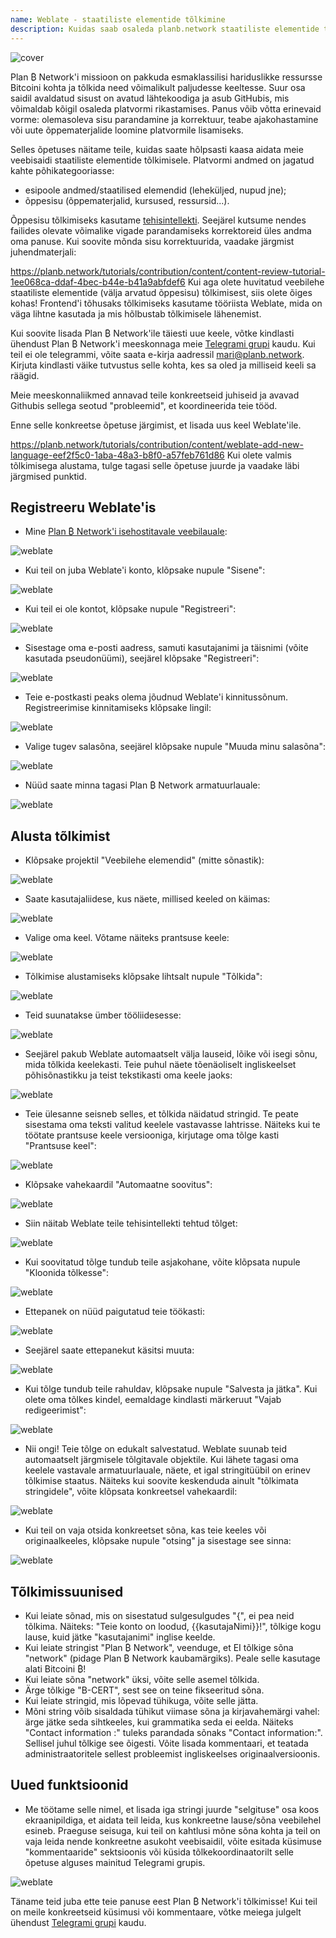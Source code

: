```yaml
---
name: Weblate - staatiliste elementide tõlkimine
description: Kuidas saab osaleda planb.network staatiliste elementide tõlkimises?
---
```

![cover](assets/cover.webp)

Plan ₿ Network'i missioon on pakkuda esmaklassilisi hariduslikke ressursse Bitcoini kohta ja tõlkida need võimalikult paljudesse keeltesse. Suur osa saidil avaldatud sisust on avatud lähtekoodiga ja asub GitHubis, mis võimaldab kõigil osaleda platvormi rikastamises. Panus võib võtta erinevaid vorme: olemasoleva sisu parandamine ja korrektuur, teabe ajakohastamine või uute õppematerjalide loomine platvormile lisamiseks.

Selles õpetuses näitame teile, kuidas saate hõlpsasti kaasa aidata meie veebisaidi staatiliste elementide tõlkimisele. Platvormi andmed on jagatud kahte põhikategooriasse:


- esipoole andmed/staatilised elemendid (leheküljed, nupud jne);
- õppesisu (õppematerjalid, kursused, ressursid...).

Õppesisu tõlkimiseks kasutame [tehisintellekti](https://github.com/Asi0Flammeus/LLM-Translator). Seejärel kutsume nendes failides olevate võimalike vigade parandamiseks korrektoreid üles andma oma panuse. Kui soovite mõnda sisu korrektuurida, vaadake järgmist juhendmaterjali:

https://planb.network/tutorials/contribution/content/content-review-tutorial-1ee068ca-ddaf-4bec-b44e-b41a9abfdef6
Kui aga olete huvitatud veebilehe staatiliste elementide (välja arvatud õppesisu) tõlkimisest, siis olete õiges kohas! Frontend'i tõhusaks tõlkimiseks kasutame tööriista Weblate, mida on väga lihtne kasutada ja mis hõlbustab tõlkimisele lähenemist.

Kui soovite lisada Plan ₿ Network'ile täiesti uue keele, võtke kindlasti ühendust Plan ₿ Network'i meeskonnaga meie [Telegrami grupi](https://t.me/PlanBNetwork_ContentBuilder) kaudu. Kui teil ei ole telegrammi, võite saata e-kirja aadressil mari@planb.network. Kirjuta kindlasti väike tutvustus selle kohta, kes sa oled ja milliseid keeli sa räägid.

Meie meeskonnaliikmed annavad teile konkreetseid juhiseid ja avavad Githubis sellega seotud "probleemid", et koordineerida teie tööd.

Enne selle konkreetse õpetuse järgimist, et lisada uus keel Weblate'ile.

https://planb.network/tutorials/contribution/content/weblate-add-new-language-eef2f5c0-1aba-48a3-b8f0-a57feb761d86
Kui olete valmis tõlkimisega alustama, tulge tagasi selle õpetuse juurde ja vaadake läbi järgmised punktid.

## Registreeru Weblate'is


- Mine [Plan ₿ Network'i isehostitavale veebilauale](https://weblate.planb.network/):

![weblate](assets/01.webp)


- Kui teil on juba Weblate'i konto, klõpsake nupule "Sisene":

![weblate](assets/02.webp)


- Kui teil ei ole kontot, klõpsake nupule "Registreeri":

![weblate](assets/03.webp)


- Sisestage oma e-posti aadress, samuti kasutajanimi ja täisnimi (võite kasutada pseudonüümi), seejärel klõpsake "Registreeri":

![weblate](assets/04.webp)


- Teie e-postkasti peaks olema jõudnud Weblate'i kinnitussõnum. Registreerimise kinnitamiseks klõpsake lingil:

![weblate](assets/05.webp)


- Valige tugev salasõna, seejärel klõpsake nupule "Muuda minu salasõna":

![weblate](assets/06.webp)


- Nüüd saate minna tagasi Plan ₿ Network armatuurlauale:

![weblate](assets/07.webp)

## Alusta tõlkimist


- Klõpsake projektil "Veebilehe elemendid" (mitte sõnastik):

![weblate](assets/08.webp)


- Saate kasutajaliidese, kus näete, millised keeled on käimas:

![weblate](assets/09.webp)


- Valige oma keel. Võtame näiteks prantsuse keele:

![weblate](assets/10.webp)


- Tõlkimise alustamiseks klõpsake lihtsalt nupule "Tõlkida":

![weblate](assets/11.webp)


- Teid suunatakse ümber tööliidesesse:

![weblate](assets/12.webp)


- Seejärel pakub Weblate automaatselt välja lauseid, lõike või isegi sõnu, mida tõlkida keelekasti. Teie puhul näete tõenäoliselt ingliskeelset põhisõnastikku ja teist tekstikasti oma keele jaoks:

![weblate](assets/13.webp)


- Teie ülesanne seisneb selles, et tõlkida näidatud stringid. Te peate sisestama oma teksti valitud keelele vastavasse lahtrisse. Näiteks kui te töötate prantsuse keele versiooniga, kirjutage oma tõlge kasti "Prantsuse keel":

![weblate](assets/14.webp)


- Klõpsake vahekaardil "Automaatne soovitus":

![weblate](assets/15.webp)


- Siin näitab Weblate teile tehisintellekti tehtud tõlget:

![weblate](assets/16.webp)


- Kui soovitatud tõlge tundub teile asjakohane, võite klõpsata nupule "Kloonida tõlkesse":

![weblate](assets/17.webp)


- Ettepanek on nüüd paigutatud teie töökasti:

![weblate](assets/18.webp)


- Seejärel saate ettepanekut käsitsi muuta:

![weblate](assets/19.webp)


- Kui tõlge tundub teile rahuldav, klõpsake nupule "Salvesta ja jätka". Kui olete oma tõlkes kindel, eemaldage kindlasti märkeruut "Vajab redigeerimist":

![weblate](assets/20.webp)


- Nii ongi! Teie tõlge on edukalt salvestatud. Weblate suunab teid automaatselt järgmisele tõlgitavale objektile. Kui lähete tagasi oma keelele vastavale armatuurlauale, näete, et igal stringitüübil on erinev tõlkimise staatus. Näiteks kui soovite keskenduda ainult "tõlkimata stringidele", võite klõpsata konkreetsel vahekaardil:

![weblate](assets/21.webp)


- Kui teil on vaja otsida konkreetset sõna, kas teie keeles või originaalkeeles, klõpsake nupule "otsing" ja sisestage see sinna:

![weblate](assets/22.webp)

## Tõlkimissuunised


- Kui leiate sõnad, mis on sisestatud sulgesulgudes "{", ei pea neid tõlkima. Näiteks: "Teie konto on loodud, {{kasutajaNimi}}!", tõlkige kogu lause, kuid jätke "kasutajanimi" inglise keelde.
- Kui leiate stringist "Plan ₿ Network", veenduge, et EI tõlkige sõna "network" (pidage Plan ₿ Network kaubamärgiks). Peale selle kasutage alati Bitcoini ₿!
- Kui leiate sõna "network" üksi, võite selle asemel tõlkida.
- Ärge tõlkige "B-CERT", sest see on teine fikseeritud sõna.
- Kui leiate stringid, mis lõpevad tühikuga, võite selle jätta.
- Mõni string võib sisaldada tühikut viimase sõna ja kirjavahemärgi vahel: ärge jätke seda sihtkeeles, kui grammatika seda ei eelda. Näiteks "Contact information :" tuleks parandada sõnaks "Contact information:". Sellisel juhul tõlkige see õigesti. Võite lisada kommentaari, et teatada administraatoritele sellest probleemist ingliskeelses originaalversioonis.

## Uued funktsioonid


- Me töötame selle nimel, et lisada iga stringi juurde "selgituse" osa koos ekraanipildiga, et aidata teil leida, kus konkreetne lause/sõna veebilehel esineb. Praeguse seisuga, kui teil on kahtlusi mõne sõna kohta ja teil on vaja leida nende konkreetne asukoht veebisaidil, võite esitada küsimuse "kommentaaride" sektsioonis või küsida tõlkekoordinaatorilt selle õpetuse alguses mainitud Telegrami grupis.

![weblate](assets/23.webp)

Täname teid juba ette teie panuse eest Plan ₿ Network'i tõlkimisse! Kui teil on meile konkreetseid küsimusi või kommentaare, võtke meiega julgelt ühendust [Telegrami grupi](https://t.me/PlanBNetwork_ContentBuilder) kaudu.
